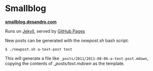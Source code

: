 # Smallblog

[**smallblog.desandro.com**](http://smallblog.desandro.com)

Runs on [Jekyll](https://github.com/mojombo/jekyll), served by [GitHub Pages](http://pages.github.com)

New posts can be generated with the _newpost.sh_ bash script:

    $ ./newpost.sh a-text-post text

This will generate a file like `_posts/2011/2011-08-06-a-text-post.mdown`, copying the contents of  __posts/text.mdown_ as the template.